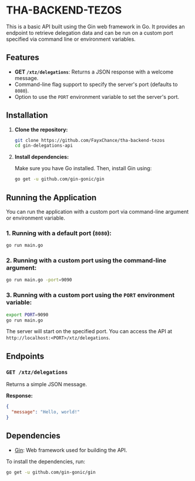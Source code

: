 # THA-BACKEND-TEZOS

This is a basic API built using the Gin web framework in Go. It provides an endpoint to retrieve delegation data and can be run on a custom port specified via command line or environment variables.

## Features

- **GET `/xtz/delegations`**: Returns a JSON response with a welcome message.
- Command-line flag support to specify the server's port (defaults to `8080`).
- Option to use the `PORT` environment variable to set the server's port.

## Installation

1. **Clone the repository:**

   ```bash
   git clone https://github.com/FayxChance/tha-backend-tezos
   cd gin-delegations-api
   ```

2. **Install dependencies:**

   Make sure you have Go installed. Then, install Gin using:

   ```bash
   go get -u github.com/gin-gonic/gin
   ```

## Running the Application

You can run the application with a custom port via command-line argument or environment variable.

### 1. Running with a default port (`8080`):

   ```bash
   go run main.go
   ```

### 2. Running with a custom port using the command-line argument:

   ```bash
   go run main.go -port=9090
   ```

### 3. Running with a custom port using the `PORT` environment variable:

   ```bash
   export PORT=9090
   go run main.go
   ```

The server will start on the specified port. You can access the API at `http://localhost:<PORT>/xtz/delegations`.

## Endpoints

### `GET /xtz/delegations`

Returns a simple JSON message.

**Response:**

```json
{
  "message": "Hello, world!"
}
```

## Dependencies

- [Gin](https://github.com/gin-gonic/gin): Web framework used for building the API.

To install the dependencies, run:

```bash
go get -u github.com/gin-gonic/gin
```
